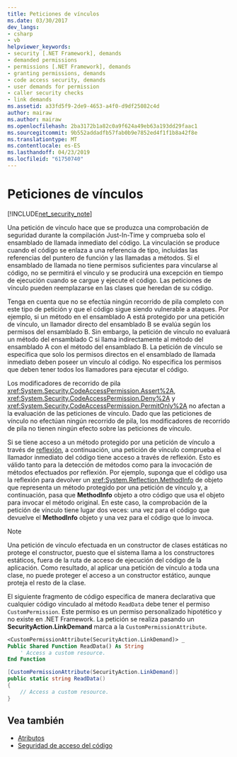 ```yaml
---
title: Peticiones de vínculos
ms.date: 03/30/2017
dev_langs:
- csharp
- vb
helpviewer_keywords:
- security [.NET Framework], demands
- demanded permissions
- permissions [.NET Framework], demands
- granting permissions, demands
- code access security, demands
- user demands for permission
- caller security checks
- link demands
ms.assetid: a33fd5f9-2de9-4653-a4f0-d9df25082c4d
author: mairaw
ms.author: mairaw
ms.openlocfilehash: 2ba3172b1a82c0a9f624a49eb63a193dd29faac1
ms.sourcegitcommit: 9b552addadfb57fab0b9e7852ed4f1f1b8a42f8e
ms.translationtype: MT
ms.contentlocale: es-ES
ms.lasthandoff: 04/23/2019
ms.locfileid: "61750740"
---
```

# <a name="link-demands"></a>Peticiones de vínculos
[!INCLUDE[net_security_note](../../../includes/net-security-note-md.md)]  
  
 Una petición de vínculo hace que se produzca una comprobación de seguridad durante la compilación Just-In-Time y comprueba solo el ensamblado de llamada inmediato del código. La vinculación se produce cuando el código se enlaza a una referencia de tipo, incluidas las referencias del puntero de función y las llamadas a métodos. Si el ensamblado de llamada no tiene permisos suficientes para vincularse al código, no se permitirá el vínculo y se producirá una excepción en tiempo de ejecución cuando se cargue y ejecute el código. Las peticiones de vínculo pueden reemplazarse en las clases que heredan de su código.  
  
 Tenga en cuenta que no se efectúa ningún recorrido de pila completo con este tipo de petición y que el código sigue siendo vulnerable a ataques. Por ejemplo, si un método en el ensamblado A está protegido por una petición de vínculo, un llamador directo del ensamblado B se evalúa según los permisos del ensamblado B.  Sin embargo, la petición de vínculo no evaluará un método del ensamblado C si llama indirectamente al método del ensamblado A con el método del ensamblado B. La petición de vínculo se especifica que solo los permisos directos en el ensamblado de llamada inmediato deben poseer un vínculo al código. No especifica los permisos que deben tener todos los llamadores para ejecutar el código.  
  
 Los modificadores de recorrido de pila <xref:System.Security.CodeAccessPermission.Assert%2A>, <xref:System.Security.CodeAccessPermission.Deny%2A> y <xref:System.Security.CodeAccessPermission.PermitOnly%2A> no afectan a la evaluación de las peticiones de vínculo.  Dado que las peticiones de vínculo no efectúan ningún recorrido de pila, los modificadores de recorrido de pila no tienen ningún efecto sobre las peticiones de vínculo.  
  
 Si se tiene acceso a un método protegido por una petición de vínculo a través de [reflexión](../../../docs/framework/reflection-and-codedom/reflection.md), a continuación, una petición de vínculo comprueba el llamador inmediato del código tiene acceso a través de reflexión. Esto es válido tanto para la detección de métodos como para la invocación de métodos efectuados por reflexión. Por ejemplo, suponga que el código usa la reflexión para devolver un <xref:System.Reflection.MethodInfo> de objeto que representa un método protegido por una petición de vínculo y, a continuación, pasa que **MethodInfo** objeto a otro código que usa el objeto para invocar el método original. En este caso, la comprobación de la petición de vínculo tiene lugar dos veces: una vez para el código que devuelve el **MethodInfo** objeto y una vez para el código que lo invoca.  
  
> [!NOTE]
>  Una petición de vínculo efectuada en un constructor de clases estáticas no protege el constructor, puesto que el sistema llama a los constructores estáticos, fuera de la ruta de acceso de ejecución del código de la aplicación. Como resultado, al aplicar una petición de vínculo a toda una clase, no puede proteger el acceso a un constructor estático, aunque proteja el resto de la clase.  
  
 El siguiente fragmento de código especifica de manera declarativa que cualquier código vinculado al método `ReadData` debe tener el permiso `CustomPermission`. Este permiso es un permiso personalizado hipotético y no existe en .NET Framework. La petición se realiza pasando un **SecurityAction.LinkDemand** marca a la `CustomPermissionAttribute`.  
  
```vb  
<CustomPermissionAttribute(SecurityAction.LinkDemand)> _  
Public Shared Function ReadData() As String  
    ' Access a custom resource.  
End Function    
```  
  
```csharp  
[CustomPermissionAttribute(SecurityAction.LinkDemand)]  
public static string ReadData()  
{  
    // Access a custom resource.  
}  
```  
  
## <a name="see-also"></a>Vea también

- [Atributos](../../../docs/standard/attributes/index.md)
- [Seguridad de acceso del código](../../../docs/framework/misc/code-access-security.md)
